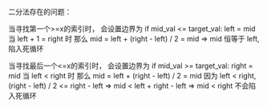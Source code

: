 二分法存在的问题：

当寻找第一个>=x的索引时，
会设置边界为 
  if mid_val <= target_val: left = mid
当 left + 1 = right 时
那么 mid = left + (right - left) / 2 = mid
=> mid 恒等于 left, 陷入死循环

当寻找最后一个<=x的索引时，
会设置边界为
if mid_val >= target_val: right = mid
当 left < right 时
那么 mid = left + (right - left) / 2 = mid
因为 left < right, (right - left) / 2 <= right - left
=> mid < left + right - left => mid < right 
不会陷入死循环
